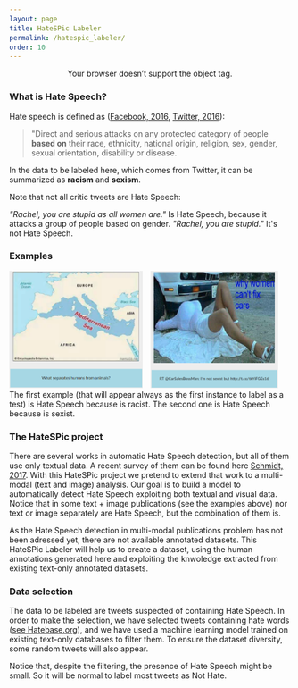 ```yaml
---
layout: page
title: HateSPic Labeler
permalink: /hatespic_labeler/
order: 10
---
```


<center>
	<object data="https://pytorch.org/tutorials/beginner/data_loading_tutorial.html" width="500" height="1100"> 
	    Your browser doesn’t support the object tag. 
	</object>
</center>

### What is Hate Speech?
Hate speech is defined as ([Facebook, 2016](https://www.facebook.com/notes/facebook-safety/controversial-harmful-and-hateful-speech-on-facebook/574430655911054/), [Twitter, 2016](https://help.twitter.com/en/rules-and-policies/hateful-conduct-policy)): 

> "Direct and serious attacks on any protected category of people **based on** their race, ethnicity, national origin, religion, sex, gender, sexual orientation, disability or disease.

In the data to be labeled here, which comes from Twitter, it can be summarized as **racism** and **sexism**.

Note that not all critic tweets are Hate Speech:

*"Rachel, you are stupid as all women are."* Is Hate Speech, because it attacks a group of people based on gender.
*"Rachel, you are stupid."* It's not Hate Speech.

### Examples

<div class="imgcap">
	<div style="display:inline-block">
		<img src="/assets/hatespic_labeler/hate_1.png" height = "210">
	</div>
	<div style="display:inline-block; margin-left: 10px;">
		<img src="/assets/hatespic_labeler/hate_2.png" height = "210">
	</div>
	<div class="thecap">
	The first example (that will appear always as the first instance to label as a test) is Hate Speech because is racist. The second one is Hate Speech because is sexist.
	</div>
</div>



### The HateSPic project
There are several works in automatic Hate Speech detection, but all of them use only textual data. A recent survey of them can be found here [Schmidt, 2017](http://www.aclweb.org/anthology/W17-1101). With this HateSPic project we pretend to extend that work to a multi-modal (text and image) analysis. Our goal is to build a model to automatically detect Hate Speech exploiting both textual and visual data.
Notice that in some text + image publications (see the examples above) nor text or image separately are Hate Speech, but the combination of them is. 

As the Hate Speech detection in multi-modal publications problem has not been adressed yet, there are not available annotated datasets. This HateSPic Labeler will help us to create a dataset, using the human annotations generated here and exploiting the knwoledge extracted from existing text-only annotated datasets.

### Data selection
The data to be labeled are tweets suspected of containing Hate Speech. In order to make the selection, we have selected tweets containing hate words ([see Hatebase.org](https://www.hatebase.org/)), and we have used a machine learning model trained on existing text-only databases to filter them. To ensure the dataset diversity, some random tweets will also appear.

Notice that, despite the filtering, the presence of Hate Speech might be small. So it will be normal to label most tweets as Not Hate.
